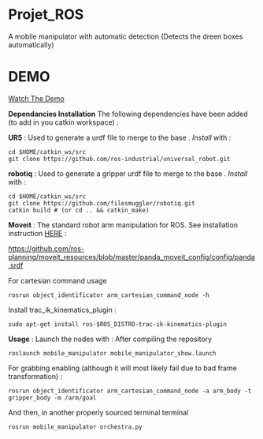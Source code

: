 # Projet_ROS
A mobile manipulator with automatic detection (Detects the dreen boxes automatically)

# DEMO
[Watch The Demo](demo.mp4)

__Dependancies Installation__
The following dependencies have been added (to add in you catkin workspace) :

__UR5__ : 
Used to generate a urdf file to merge to the base  . *Install* with : 
```
cd $HOME/catkin_ws/src
git clone https://github.com/ros-industrial/universal_robot.git
```
__robotiq__ : 
Used to generate a gripper urdf file to merge to the base . *Install* with : 
```
cd $HOME/catkin_ws/src
git clone https://github.com/filesmuggler/robotiq.git
catkin build # (or cd .. && catkin_make)
```
__Moveit__ :
 The standard robot arm manipulation for ROS. See installation instruction [HERE](https://moveit.ros.org/install/) :
 
https://github.com/ros-planning/moveit_resources/blob/master/panda_moveit_config/config/panda.srdf

For cartesian command usage 
```
rosrun object_identificator arm_cartesian_command_node -h
```
Install trac_ik_kinematics_plugin : 
```
sudo apt-get install ros-$ROS_DISTRO-trac-ik-kinematics-plugin
```
__Usage__ : 
Launch the nodes with :
After compiling the repository
 ```
 roslaunch mobile_manipulator mobile_manipulator_show.launch
 ```
 For grabbing enabling (although it will most likely fail due to bad frame transformation) : 
 ```
 rosrun object_identificator arm_cartesian_command_node -a arm_body -t gripper_body -m /arm/goal
 ```
 And then, in another properly sourced terminal terminal

```
rosrun mobile_manipulator orchestra.py
```
